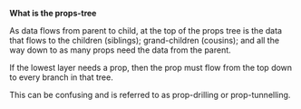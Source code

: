 __What is the props-tree__

As data flows from parent to child, at the top of the props tree is the data that flows to the children (siblings); grand-children (cousins); and all the way down to as many props need the data from the parent.

If the lowest layer needs a prop, then the prop must flow from the top down to every branch in that tree.

This can be confusing and is referred to as prop-drilling or prop-tunnelling.